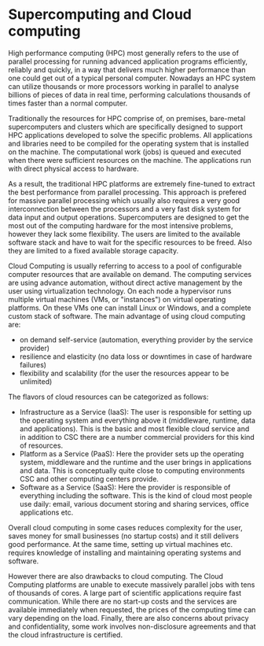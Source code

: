 # Supercomputing and Cloud computing

High performance computing (HPC) most generally refers to the use of parallel
processing for running advanced application programs efficiently, reliably and
quickly, in a way that delivers much higher performance than one could get out
of a typical personal computer. Nowadays an HPC system can utilize thousands or more
processors working in parallel to analyse billions of pieces of data in real
time, performing calculations thousands of times faster than a normal
computer.

Traditionally the resources for HPC comprise of, on premises, bare-metal
supercomputers and clusters which are specifically designed to support HPC
applications developed to solve the specific problems. All applications and
libraries need to be compiled for the operating system that is installed on
the machine. The computational work (jobs) is queued and executed when there
were sufficient resources on the machine. The applications run with direct
physical access to hardware.

As a result, the traditional HPC platforms are extremely fine-tuned to extract the
best performance from parallel processing. This approach is prefered for massive
parallel processing which usually also requires a very good interconnection
between the processors and a very fast disk system for data input and output
operations. Supercomputers are designed to get the most out of the computing
hardware for the most intensive problems, however they lack some flexibility. The
users are limited to the available software stack and have to wait for the
specific resources to be freed. Also they are limited to a fixed available storage capacity.

Cloud Computing is usually referring to access to a pool of configurable
computer resources that are available on demand. The computing services
are using advance automation, without direct active management by the user
using virtualization technology. On each node a hypervisor runs multiple
virtual machines (VMs, or "instances") on virtual operating platforms. On
these VMs one can install Linux or Windows, and a complete custom stack of
software. The main advantage of using cloud computing are:

* on demand self-service (automation, everything provider by the service
  provider)
* resilience and elasticity (no data loss or downtimes in case of hardware
  failures)
* flexibility and scalability (for the user the resources appear to be
  unlimited)

The flavors of cloud resources can be categorized as follows:
* Infrastructure as a Service (IaaS): The user is responsible for setting up the operating system
and everything above it (middleware, runtime, data and applications). This is the basic and most 
flexible cloud service and in addition to CSC there are a number commercial providers for this kind
of resources.
* Platform as a Service (PaaS): Here the provider sets up the operating system, middleware and the runtime
and the user brings in applications and data. This is conceptually quite close to computing environments
CSC and other computing centers provide.
* Software as a Service (SaaS): Here the provider is responsible of everything including the software.
This is the kind of cloud most people use daily: email, various document storing and sharing services, office applications etc.

Overall cloud computing in some cases reduces complexity for the user, saves money for
small businesses (no startup costs) and it still delivers good performance.
At the same time, setting up virtual machines etc. requires knowledge of
installing and maintaining operating systems and software.

However there are also drawbacks to cloud computing. The Cloud Computing
platforms are unable to execute massively parallel jobs with tens of thousands
of cores. A large part of scientific applications require fast
communication. While there are no start-up costs and the services are
available immediately when requested, the prices of the computing time can
vary depending on the load. Finally, there are also concerns about privacy and
confidentiality, some work involves non-disclosure agreements and that the cloud
infrastructure is certified.
